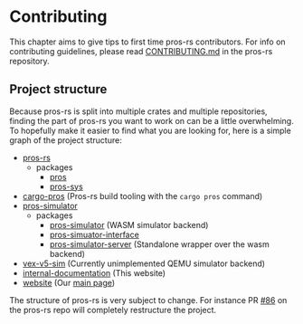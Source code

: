 # Contributing

This chapter aims to give tips to first time pros-rs contributors.
For info on contributing guidelines, please read [CONTRIBUTING.md](https://github.com/pros-rs/pros-rs/blob/main/CONTRIBUTING.md) in the pros-rs repository.

## Project structure

Because pros-rs is split into multiple crates and multiple repositories,
finding the part of pros-rs you want to work on can be a little overwhelming.
To hopefully make it easier to find what you are looking for,
here is a simple graph of the project structure:

- [pros-rs](https://github.com/pros-rs/pros-rs)
  - packages
    - [pros](https://crates.io/crates/pros)
    - [pros-sys](https://crates.io/crates/pros-sys)
- [cargo-pros](https://github.com/pros-rs/cargo-pros) (Pros-rs build tooling with the `cargo pros` command)
- [pros-simulator](https://github.com/pros-rs/pros-simulator)
  - packages
    - [pros-simulator](https://crates.io/crates/pros-simulator) (WASM simulator backend)
    - [pros-simuator-interface](https://crates.io/crates/pros-simulator-interface)
    - [pros-simulator-server](https://crates.io/crates/pros-simulator-server) (Standalone wrapper over the wasm backend)
- [vex-v5-sim](https://github.com/pros-rs/vex-v5-sim) (Currently unimplemented QEMU simulator backend)
- [internal-documentation](https://github.com/pros-rs/internal-documentation) (This website)
- [website](https://github.com/pros-rs/website) (Our [main page](https://pros.rs))

The structure of pros-rs is very subject to change.
For instance PR [#86](https://github.com/pros-rs/pros-rs/pull/86) on the pros-rs repo will completely restructure the project.